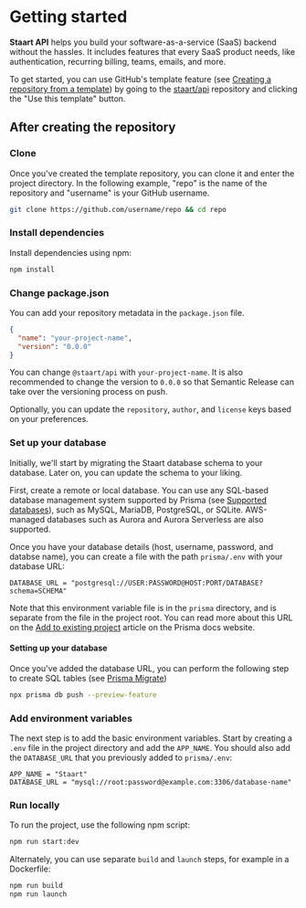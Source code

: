# Getting started

**Staart API** helps you build your software-as-a-service (SaaS) backend without the hassles. It includes features that every SaaS product needs, like authentication, recurring billing, teams, emails, and more.

To get started, you can use GitHub's template feature (see [Creating a repository from a template](https://docs.github.com/en/github/creating-cloning-and-archiving-repositories/creating-a-repository-from-a-template)) by going to the [staart/api](https://github.com/staart/api) repository and clicking the "Use this template" button.

## After creating the repository

### Clone

Once you've created the template repository, you can clone it and enter the project directory. In the following example, "repo" is the name of the repository and "username" is your GitHub username.

```bash
git clone https://github.com/username/repo && cd repo
```

### Install dependencies

Install dependencies using npm:

```bash
npm install
```

### Change package.json

You can add your repository metadata in the `package.json` file.

```json
{
  "name": "your-project-name",
  "version": "0.0.0"
}
```

You can change `@staart/api` with `your-project-name`. It is also recommended to change the version to `0.0.0` so that Semantic Release can take over the versioning process on push.

Optionally, you can update the `repository`, `author`, and `license` keys based on your preferences.

### Set up your database

Initially, we'll start by migrating the Staart database schema to your database. Later on, you can update the schema to your liking.

First, create a remote or local database. You can use any SQL-based database management system supported by Prisma (see [Supported databases](https://www.prisma.io/docs/more/supported-databases)), such as MySQL, MariaDB, PostgreSQL, or SQLite. AWS-managed databases such as Aurora and Aurora Serverless are also supported.

Once you have your database details (host, username, password, and databse name), you can create a file with the path `prisma/.env` with your database URL:

```env
DATABASE_URL = "postgresql://USER:PASSWORD@HOST:PORT/DATABASE?schema=SCHEMA"
```

Note that this environment variable file is in the `prisma` directory, and is separate from the file in the project root. You can read more about this URL on the [Add to existing project](https://www.prisma.io/docs/getting-started/setup-prisma/add-to-existing-project-typescript-postgres#connect-your-database) article on the Prisma docs website.

#### Setting up your database

Once you've added the database URL, you can perform the following step to create SQL tables (see [Prisma Migrate](https://www.prisma.io/docs/reference/tools-and-interfaces/prisma-migrate))

```bash
npx prisma db push --preview-feature
```

### Add environment variables

The next step is to add the basic environment variables. Start by creating a `.env` file in the project directory and add the `APP_NAME`. You should also add the `DATABASE_URL` that you previously added to `prisma/.env`:

```env
APP_NAME = "Staart"
DATABASE_URL = "mysql://root:password@example.com:3306/database-name"
```

### Run locally

To run the project, use the following npm script:

```bash
npm run start:dev
```

Alternately, you can use separate `build` and `launch` steps, for example in a Dockerfile:

```bash
npm run build
npm run launch
```
